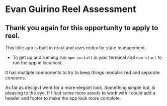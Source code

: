 # Evan Guirino Reel Assessment

## Thank you again for this opportunity to apply to reel.

This little app is built in react and uses redux for state management.

- To get up and running run `npm install` in your terminal and `npm start` to run the app in localhost.

It has multiple components to try to keep things modularized and separate concerns.

As far as design I went for a more elegant look. Something simple but, is pleasing to the eye. If I had some more assets to work with I could add a header and footer to make the app look more complete.
